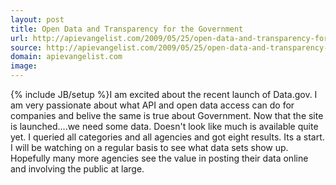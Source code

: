 ```yaml
---
layout: post
title: Open Data and Transparency for the Government
url: http://apievangelist.com/2009/05/25/open-data-and-transparency-for-the-government/
source: http://apievangelist.com/2009/05/25/open-data-and-transparency-for-the-government/
domain: apievangelist.com
image: 
---
```

{% include JB/setup %}I am excited about the recent launch of Data.gov. I am very passionate about what API and open data access can do for companies and belive the same is true about Government.
Now that the site is launched....we need some data. Doesn't look like much is available quite yet. I queried all categories and all agencies and got eight results. Its a start.
I will be watching on a regular basis to see what data sets show up.
Hopefully many more agencies see the value in posting their data online and involving the public at large.
